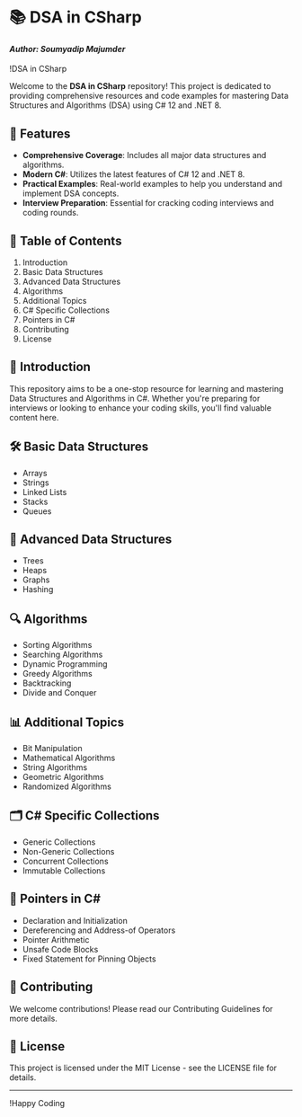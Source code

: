 # 📚 DSA in CSharp
#### *Author: Soumyadip Majumder*

!DSA in CSharp

Welcome to the **DSA in CSharp** repository! This project is dedicated to providing comprehensive resources and code examples for mastering Data Structures and Algorithms (DSA) using C# 12 and .NET 8.

## 🚀 Features

- **Comprehensive Coverage**: Includes all major data structures and algorithms.
- **Modern C#**: Utilizes the latest features of C# 12 and .NET 8.
- **Practical Examples**: Real-world examples to help you understand and implement DSA concepts.
- **Interview Preparation**: Essential for cracking coding interviews and coding rounds.

## 📂 Table of Contents

1. Introduction
2. Basic Data Structures
3. Advanced Data Structures
4. Algorithms
5. Additional Topics
6. C# Specific Collections
7. Pointers in C#
8. Contributing
9. License

## 📖 Introduction

This repository aims to be a one-stop resource for learning and mastering Data Structures and Algorithms in C#. Whether you're preparing for interviews or looking to enhance your coding skills, you'll find valuable content here.

## 🛠️ Basic Data Structures

- Arrays
- Strings
- Linked Lists
- Stacks
- Queues

## 🌳 Advanced Data Structures

- Trees
- Heaps
- Graphs
- Hashing

## 🔍 Algorithms

- Sorting Algorithms
- Searching Algorithms
- Dynamic Programming
- Greedy Algorithms
- Backtracking
- Divide and Conquer

## 📊 Additional Topics

- Bit Manipulation
- Mathematical Algorithms
- String Algorithms
- Geometric Algorithms
- Randomized Algorithms

## 🗂️ C# Specific Collections

- Generic Collections
- Non-Generic Collections
- Concurrent Collections
- Immutable Collections

## 🧩 Pointers in C#

- Declaration and Initialization
- Dereferencing and Address-of Operators
- Pointer Arithmetic
- Unsafe Code Blocks
- Fixed Statement for Pinning Objects

## 🤝 Contributing

We welcome contributions! Please read our Contributing Guidelines for more details.

## 📜 License

This project is licensed under the MIT License - see the LICENSE file for details.

---

!Happy Coding

